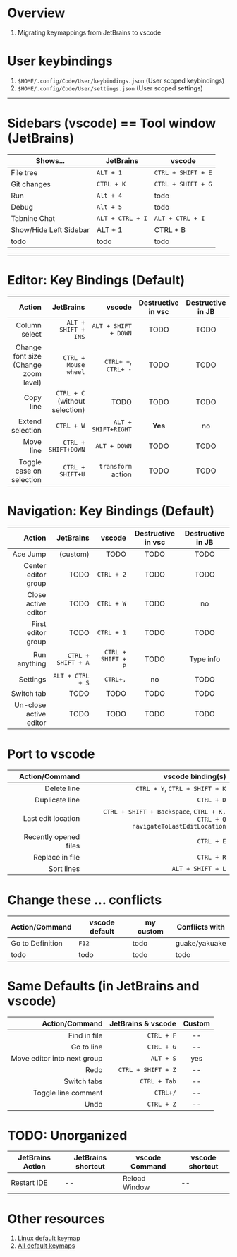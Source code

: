 # Overview
1. Migrating keymappings from JetBrains to vscode


# User keybindings
1. `$HOME/.config/Code/User/keybindings.json` (User scoped keybindings)
1. `$HOME/.config/Code/User/settings.json` (User scoped settings)


--------
# Sidebars (vscode) == Tool window (JetBrains)
|Shows...|JetBrains|vscode|
|---|---|---|
|File tree|`ALT + 1`|`CTRL + SHIFT + E`|
|Git changes|`CTRL + K`|`CTRL + SHIFT + G`|
|Run|`Alt + 4`|todo|
|Debug|`Alt + 5`|todo|
|Tabnine Chat|`ALT + CTRL + I`|`ALT + CTRL + I`|
|Show/Hide Left Sidebar|ALT + 1|CTRL + B|
|todo|todo|todo|


--------
# Editor: Key Bindings (Default)
|Action|JetBrains|vscode|Destructive in vsc|Destructive in JB|
|---:|---:|---:|:---:|:---:|
|Column select|`ALT + SHIFT + INS`|`ALT + SHIFT + DOWN`|TODO|TODO|
|Change font size (Change zoom level)|`CTRL + Mouse wheel`|`CTRL+ +`, `CTRL+ -`|TODO|TODO|
|Copy line|`CTRL + C` (without selection)|TODO|TODO|TODO|
|Extend selection|`CTRL + W`|`ALT + SHIFT+RIGHT`|**Yes**|no|
|Move line|`CTRL + SHIFT+DOWN`|`ALT + DOWN`|TODO|TODO|
|Toggle case on selection|`CTRL + SHIFT+U`|`transform` action|TODO|TODO|


# Navigation: Key Bindings (Default)
|Action|JetBrains|vscode|Destructive in vsc|Destructive in JB|
|---:|---:|---:|:---:|:---:|
|Ace Jump|(custom)|TODO|TODO|TODO|
|Center editor group|TODO|`CTRL + 2`|TODO|TODO|
|Close active editor|TODO|`CTRL + W`|TODO|no|
|First editor group|TODO|`CTRL + 1`|TODO|TODO|
|Run anything|`CTRL + SHIFT + A`|`CTRL + SHIFT + P`|TODO|Type info|
|Settings|`ALT + CTRL + S`|`CTRL+,`|no|TODO|
|Switch tab|TODO|TODO|TODO|TODO|
|Un-close active editor|TODO|TODO|TODO|TODO|


# Port to vscode
|Action/Command|vscode binding(s)|
|---:|---:|
|Delete line|`CTRL + Y`, `CTRL + SHIFT + K`|
|Duplicate line|`CTRL + D`|
|Last edit location|`CTRL + SHIFT + Backspace`, `CTRL + K, CTRL + Q` <br>`navigateToLastEditLocation`|
|Recently opened files|`CTRL + E`|
|Replace in file|`CTRL + R`|
|Sort lines|`ALT + SHIFT + L`|


# Change these ... conflicts
|Action/Command|vscode default|my custom|Conflicts with|
|---|---|---|---|
|Go to Definition|`F12`|todo|guake/yakuake|
|todo|todo|todo|todo|


# Same Defaults (in JetBrains and vscode)
|Action/Command|JetBrains & vscode|Custom|
|---:|---:|:---:|
|Find in file|`CTRL + F`|--|
|Go to line|`CTRL + G`|--|
|Move editor into next group|`ALT + S`|yes|
|Redo|`CTRL + SHIFT + Z`|--|
|Switch tabs|`CTRL + Tab`|--|
|Toggle line comment|`CTRL+/`|--|
|Undo|`CTRL + Z`|--|


# TODO: Unorganized
|JetBrains Action|JetBrains shortcut|vscode Command|vscode shortcut|
|---|---|---|---|
|Restart IDE|--|Reload Window|--|


# Other resources
1. [Linux default keymap](https://code.visualstudio.com/shortcuts/keyboard-shortcuts-linux.pdf)
1. [All default keymaps](https://code.visualstudio.com/docs/configure/keybindings#_keyboard-shortcuts-reference)

